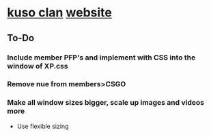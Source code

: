 # [kuso clan](https://steamcommunity.com/groups/kusoclan) [website](https://kuso-clan.github.io/)

## To-Do
### Include member PFP's and implement with CSS into the window of XP.css
### Remove nue from members>CSGO
### Make all window sizes bigger, scale up images and videos more
* Use flexible sizing
